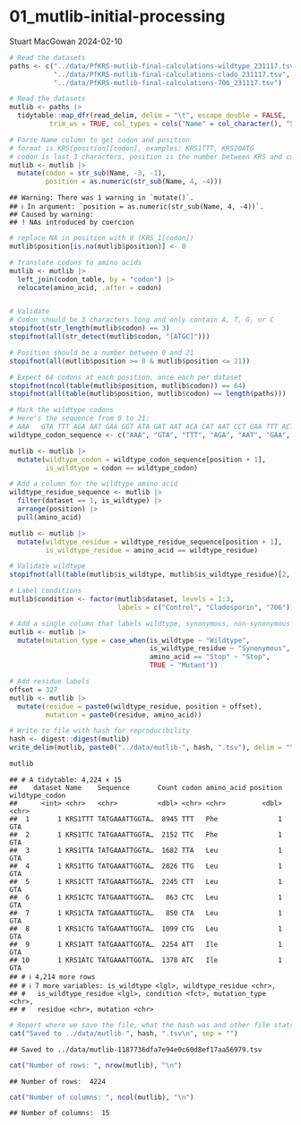 01_mutlib-initial-processing
================
Stuart MacGowan
2024-02-10

``` r
# Read the datasets
paths <- c("../data/PfKRS-mutlib-final-calculations-wildtype_231117.tsv",
           "../data/PfKRS-mutlib-final-calculations-clado_231117.tsv",
           "../data/PfKRS-mutlib-final-calculations-706_231117.tsv")

# Read the datasets
mutlib <- paths |>
  tidytable::map_dfr(read_delim, delim = "\t", escape_double = FALSE,
          trim_ws = TRUE, col_types = cols("Name" = col_character(), "Sequence" = col_character(), "Count" = col_double()), .id = "dataset")

# Parse Name column to get codon and position
# format is KRS[position][codon], examples: KRS1TTT, KRS20ATG
# codon is last 3 characters, position is the number between KRS and codon
mutlib <- mutlib |>
  mutate(codon = str_sub(Name, -3, -1),
         position = as.numeric(str_sub(Name, 4, -4)))
```

    ## Warning: There was 1 warning in `mutate()`.
    ## ℹ In argument: `position = as.numeric(str_sub(Name, 4, -4))`.
    ## Caused by warning:
    ## ! NAs introduced by coercion

``` r
# replace NA in position with 0 (KRS_1[codon])
mutlib$position[is.na(mutlib$position)] <- 0

# Translate codons to amino acids
mutlib <- mutlib |>
  left_join(codon_table, by = "codon") |>
  relocate(amino_acid, .after = codon)


# Validate
# Codon should be 3 characters long and only contain A, T, G, or C
stopifnot(str_length(mutlib$codon) == 3)
stopifnot(all(str_detect(mutlib$codon, "[ATGC]")))

# Position should be a number between 0 and 21
stopifnot(all(mutlib$position >= 0 & mutlib$position <= 21))

# Expect 64 codons at each position, once each per dataset
stopifnot(ncol(table(mutlib$position, mutlib$codon)) == 64)
stopifnot(all(table(mutlib$position, mutlib$codon) == length(paths)))

# Mark the wildtype codons
# Here's the sequence from 0 to 21:
# AAA   GTA TTT AGA AAT GAA GGT ATA GAT AAT ACA CAT AAT CCT GAA TTT ACT TCG TGT GAA TTT TAT
wildtype_codon_sequence <- c("AAA", "GTA", "TTT", "AGA", "AAT", "GAA", "GGT", "ATA", "GAT", "AAT", "ACA", "CAT", "AAT", "CCT", "GAA", "TTT", "ACT", "TCG", "TGT", "GAA", "TTT", "TAT")

mutlib <- mutlib |>
  mutate(wildtype_codon = wildtype_codon_sequence[position + 1],
         is_wildtype = codon == wildtype_codon)

# Add a column for the wildtype amino acid
wildtype_residue_sequence <- mutlib |>
  filter(dataset == 1, is_wildtype) |>
  arrange(position) |>
  pull(amino_acid)

mutlib <- mutlib |>
  mutate(wildtype_residue = wildtype_residue_sequence[position + 1],
         is_wildtype_residue = amino_acid == wildtype_residue)

# Validate wildtype
stopifnot(all(table(mutlib$is_wildtype, mutlib$is_wildtype_residue)[2, ] == c(0, 66)))

# Label conditions
mutlib$condition <- factor(mutlib$dataset, levels = 1:3,
                           labels = c("Control", "Cladosporin", "706"))

# Add a single column that labels wildtype, synonymous, non-synonymous or stop
mutlib <- mutlib |>
  mutate(mutation_type = case_when(is_wildtype ~ "Wildtype",
                                   is_wildtype_residue ~ "Synonymous",
                                   amino_acid == "Stop" ~ "Stop",
                                   TRUE ~ "Mutant"))

# Add residue labels
offset = 327
mutlib <- mutlib |>
  mutate(residue = paste0(wildtype_residue, position + offset),
         mutation = paste0(residue, amino_acid))

# Write to file with hash for reproducibility
hash <- digest::digest(mutlib)
write_delim(mutlib, paste0("../data/mutlib-", hash, ".tsv"), delim = "\t")

mutlib
```

    ## # A tidytable: 4,224 × 15
    ##    dataset Name    Sequence       Count codon amino_acid position wildtype_codon
    ##      <int> <chr>   <chr>          <dbl> <chr> <chr>         <dbl> <chr>         
    ##  1       1 KRS1TTT TATGAAATTGGTA…  8945 TTT   Phe               1 GTA           
    ##  2       1 KRS1TTC TATGAAATTGGTA…  2152 TTC   Phe               1 GTA           
    ##  3       1 KRS1TTA TATGAAATTGGTA…  1682 TTA   Leu               1 GTA           
    ##  4       1 KRS1TTG TATGAAATTGGTA…  2826 TTG   Leu               1 GTA           
    ##  5       1 KRS1CTT TATGAAATTGGTA…  2245 CTT   Leu               1 GTA           
    ##  6       1 KRS1CTC TATGAAATTGGTA…   863 CTC   Leu               1 GTA           
    ##  7       1 KRS1CTA TATGAAATTGGTA…   850 CTA   Leu               1 GTA           
    ##  8       1 KRS1CTG TATGAAATTGGTA…  1099 CTG   Leu               1 GTA           
    ##  9       1 KRS1ATT TATGAAATTGGTA…  2254 ATT   Ile               1 GTA           
    ## 10       1 KRS1ATC TATGAAATTGGTA…  1378 ATC   Ile               1 GTA           
    ## # ℹ 4,214 more rows
    ## # ℹ 7 more variables: is_wildtype <lgl>, wildtype_residue <chr>,
    ## #   is_wildtype_residue <lgl>, condition <fct>, mutation_type <chr>,
    ## #   residue <chr>, mutation <chr>

``` r
# Report where we save the file, what the hash was and other file stats
cat("Saved to ../data/mutlib-", hash, ".tsv\n", sep = "")
```

    ## Saved to ../data/mutlib-1187736dfa7e94e0c60d8ef17aa56979.tsv

``` r
cat("Number of rows: ", nrow(mutlib), "\n")
```

    ## Number of rows:  4224

``` r
cat("Number of columns: ", ncol(mutlib), "\n")
```

    ## Number of columns:  15
